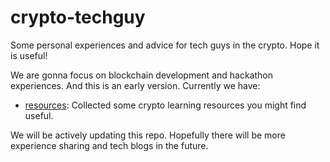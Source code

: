 # crypto-techguy
Some personal experiences and advice for tech guys in the crypto. Hope it is useful!

We are gonna focus on blockchain development and hackathon experiences. And this is an early version. Currently we have:
- [resources](./resources): Collected some crypto learning resources you might find useful.

We will be actively updating this repo. Hopefully there will be more experience sharing and tech blogs in the future.